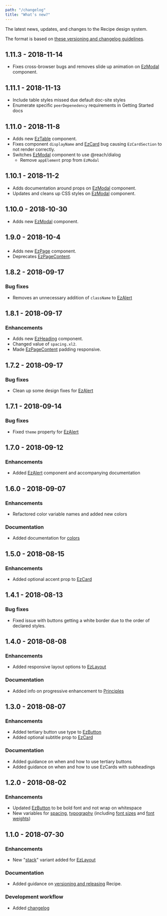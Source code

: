 ```yaml
---
path: "/changelog"
title: "What's new?"
---
```


The latest news, updates, and changes to the Recipe design system.

The format is based on [these versioning and changelog guidelines](/guides/versioning-and-changelog).

## 1.11.3 - 2018-11-14
* Fixes cross-browser bugs and removes slide up animation on [EzModal](/components/ez-modal) component.

## 1.11.1 - 2018-11-13
* Include table styles missed due default doc-site styles
* Enumerate specific `peerDepenedency` requirements in Getting Started docs

## 1.11.0 - 2018-11-8

* Adds new [EzTable](/components/ez-table) component.
* Fixes component `displayName` and [EzCard](/components/ez-card) bug causing `EzCardSection` to not render correctly.
* Switches [EzModal](/components/ez-modal) component to use @reach/dialog
  * Remove `appElement` prop from `EzModal`

## 1.10.1 - 2018-11-2

* Adds documentation around props on [EzModal](/components/ez-modal) component.
* Updates and cleans up CSS styles on [EzModal](/components/ez-modal) component.

## 1.10.0 - 2018-10-30

* Adds new [EzModal](/components/ez-modal) component.

## 1.9.0 - 2018-10-4

###

* Adds new [EzPage](/components/ez-page) component.
* Deprecates [EzPageContent](/components/ez-page-content).

## 1.8.2 - 2018-09-17

### Bug fixes

* Removes an unnecessary addition of `className` to [EzAlert](/components/ez-alert)

## 1.8.1 - 2018-09-17

### Enhancements

* Adds new [EzHeading](/components/ez-heading) component.
* Changed value of `spacing.xl2`.
* Made [EzPageContent](/components/ez-page-content) padding responsive.

## 1.7.2 - 2018-09-17

### Bug fixes

* Clean up some design fixes for [EzAlert](/components/ez-alert)

## 1.7.1 - 2018-09-14

### Bug fixes

* Fixed `theme` property for [EzAlert](/components/ez-alert)

## 1.7.0 - 2018-09-12

### Enhancements

* Added [EzAlert](/components/ez-alert) component and accompanying documentation

## 1.6.0 - 2018-09-07

### Enhancements

* Refactored color variable names and added new colors

### Documentation

* Added documentation for [colors](/styles/style/#colors)

## 1.5.0 - 2018-08-15

### Enhancements

* Added optional accent prop to [EzCard](/components/ez-card)

## 1.4.1 - 2018-08-13

### Bug fixes

* Fixed issue with buttons getting a white border due to the order of declared styles.

## 1.4.0 - 2018-08-08

### Enhancements

* Added responsive layout options to [EzLayout](/components/ez-layout)

### Documentation

* Added info on progressive enhancement to [Principles](/guides/principles)

## 1.3.0 - 2018-08-07

### Enhancements

* Added tertiary button use type to [EzButton](/components/ez-button)
* Added optional subtitle prop to [EzCard](/components/ez-card)

### Documentation

* Added guidance on when and how to use tertiary buttons
* Added guidance on when and how to use EzCards with subheadings

## 1.2.0 - 2018-08-02

### Enhancements

* Updated [EzButton](/components/ez-button) to be bold font and not wrap on whitespace
* New variables for [spacing](/styles/style/#spacing), [typography](/styles/style/#typography) (including [font sizes](/styles/style/#font-sizes) and [font weights](/styles/style/#font-weights))

## 1.1.0 - 2018-07-30

### Enhancements

* New "[stack](/components/ez-layout#stack-layout)" variant added for [EzLayout](/components/ez-layout)

### Documentation

* Added guidance on [versioning and releasing](/guides/versioning-and-changelog) Recipe.

### Development workflow

* Added [changelog](/changelog)
